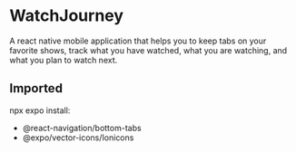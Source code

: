 # WatchJourney

A react native mobile application that helps you to keep tabs on your favorite shows, track what you have watched, what you are watching, and what you plan to watch next.

## Imported

npx expo install:

- @react-navigation/bottom-tabs
- @expo/vector-icons/Ionicons
